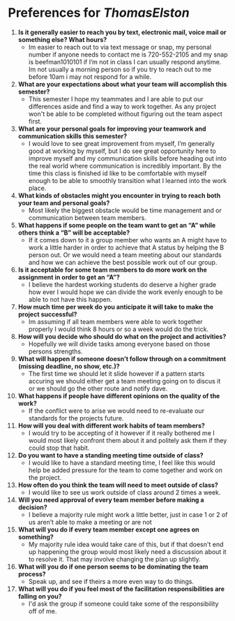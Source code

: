 # Preferences for _ThomasElston_

1. __Is it generally easier to reach you by text, electronic mail, voice mail or something else?  What hours?__ 
   * Im easier to reach out to via text message or snap, my personal number if anyone needs to contact me is 720-552-2105 and my snap is beefman1010101 if I’m not in class I can usually respond anytime. Im not usually a morning person so if you try to reach out to me before 10am i may not respond for a while. 
1. __What are your expectations about what your team will accomplish this semester?__ 
   * This semester I hope my teammates and I are able to put our differences aside and find a way to work together. As any project won't be able to be completed without figuring out the team aspect first.
1. __What are your personal goals for improving your teamwork and communication skills this semester?__ 
   * I would love to see great improvement from myself, I’m generally good at working by myself, but I do see great opportunity here to improve myself and my communication skills before heading out into the real world where communication is incredibly important. By the time this class is finished id like to be comfortable with myself enough to be able to smoothly transition what I learned into the work place.
1. __What kinds of obstacles might you encounter in trying to reach both your team and personal goals?__ 
   *  Most likely the biggest obstacle would be time management and or communication between team members.
1. __What happens if some people on the team want to get an “A” while others think a “B” will be acceptable?__ 
   * If it comes down to it a group member who wants an A might have to work a little harder in order to achieve that A status by helping the B person out. Or we would need a team meeting about our standards and how we can achieve the best possible work out of our group.
1. __Is it acceptable for some team members to do more work on the assignment in order to get an “A”?__ 
   * I believe the hardest working students do deserve a higher grade how ever I would hope we can divide the work evenly enough to be able to not have this happen.
1. __How much time per week do you anticipate it will take to make the project successful?__ 
   * Im assuming if all team members were able to work together properly I would think 8 hours or so a week would do the trick.
1. __How will you decide who should do what on the project and activities?__ 
   * Hopefully we will divide tasks among everyone based on those persons strengths.
1. __What will happen if someone doesn’t follow through on a commitment (missing deadline, no show, etc.)?__ 
   * The first time we should let it slide however if a pattern starts accuring we should either get a team meeting going on to discus it or we should go the other route and notify dave.
1. __What happens if people have different opinions on the quality of the work?__ 
   * If the conflict were to arise we would need to re-evaluate our standards for the projects future.
1. __How will you deal with different work habits of team members?__ 
   * I would try to be accepting of it however if it really bothered me I would most likely confront them about it and politely ask them if they could stop that habit.
1. __Do you want to have a standing meeting time outside of class?__ 
   * I would like to have a standard meeting time, I feel like this would help be added pressure for the team to come together and work on the project.
1. __How often do you think the team will need to meet outside of class?__ 
   * I would like to see us work outside of class around 2 times a week.
1. __Will you need approval of every team member before making a decision?__ 
   * I believe a majority rule might work a little better, just in case 1 or 2 of us aren’t able to make a meeting or are not 
1. __What will you do if every team member except one agrees on something?__ 
   * My majority rule idea would take care of this, but if that doesn't end up happening the group would most likely need a discussion about it to resolve it. That may involve changing the plan up slightly.
1. __What will you do if one person seems to be dominating the team process?__ 
   * Speak up, and see if theirs a more even way to do things.
1. __What will you do if you feel most of the facilitation responsibilities are falling on you?__ 
   * I'd ask the group if someone could take some of the responsibility off of me.
